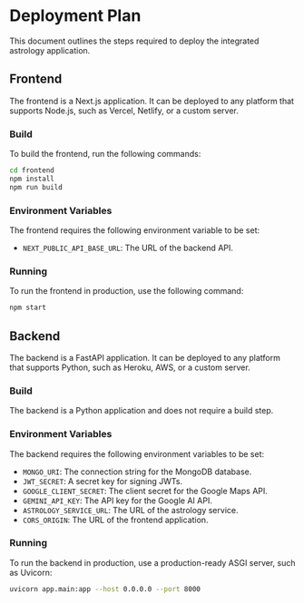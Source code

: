 # Deployment Plan

This document outlines the steps required to deploy the integrated astrology application.

## Frontend

The frontend is a Next.js application. It can be deployed to any platform that supports Node.js, such as Vercel, Netlify, or a custom server.

### Build

To build the frontend, run the following commands:

```bash
cd frontend
npm install
npm run build
```

### Environment Variables

The frontend requires the following environment variable to be set:

*   `NEXT_PUBLIC_API_BASE_URL`: The URL of the backend API.

### Running

To run the frontend in production, use the following command:

```bash
npm start
```

## Backend

The backend is a FastAPI application. It can be deployed to any platform that supports Python, such as Heroku, AWS, or a custom server.

### Build

The backend is a Python application and does not require a build step.

### Environment Variables

The backend requires the following environment variables to be set:

*   `MONGO_URI`: The connection string for the MongoDB database.
*   `JWT_SECRET`: A secret key for signing JWTs.
*   `GOOGLE_CLIENT_SECRET`: The client secret for the Google Maps API.
*   `GEMINI_API_KEY`: The API key for the Google AI API.
*   `ASTROLOGY_SERVICE_URL`: The URL of the astrology service.
*   `CORS_ORIGIN`: The URL of the frontend application.

### Running

To run the backend in production, use a production-ready ASGI server, such as Uvicorn:

```bash
uvicorn app.main:app --host 0.0.0.0 --port 8000